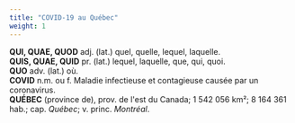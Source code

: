 ```yaml
---
title: "COVID-19 au Québec"
weight: 1
---
```


**QUI, QUAE, QUOD** adj. (lat.) quel, quelle, lequel, laquelle.\
**QUIS, QUAE, QUID** pr. (lat.) lequel, laquelle, que, qui, quoi.\
**QUO** adv. (lat.) où.\
**COVID** n.m. ou f. Maladie infectieuse et contagieuse causée par un
coronavirus.\
**QUÉBEC** (province de), prov. de l'est du Canada; 1&nbsp;542&nbsp;056
km&#x00B2;; 8&nbsp;164&nbsp;361 hab.; cap. *Québec*; v. princ. *Montréal*.
